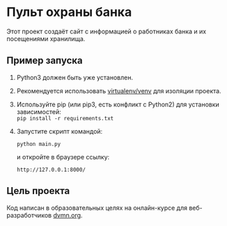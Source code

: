 # Пульт охраны банка
Этот проект создаёт сайт с информацией о работниках банка и их посещениями хранилища. 
## Пример запуска
1. Python3 должен быть уже установлен.

2. Рекомендуется использовать [virtualenv/venv](https://docs.python.org/3/library/venv.html) для изоляции проекта.

3. Используйте pip (или pip3, есть конфликт с Python2) для установки зависимостей:   
`pip install -r requirements.txt`
   
4. Запустите скрипт командой:
   
   ```python main.py```
   
   и откройте в браузере ссылку: 
   
   ```http://127.0.0.1:8000/```
   
## Цель проекта
Код написан в образовательных целях на онлайн-курсе для веб-разработчиков [dvmn.org](https://dvmn.org/modules/).